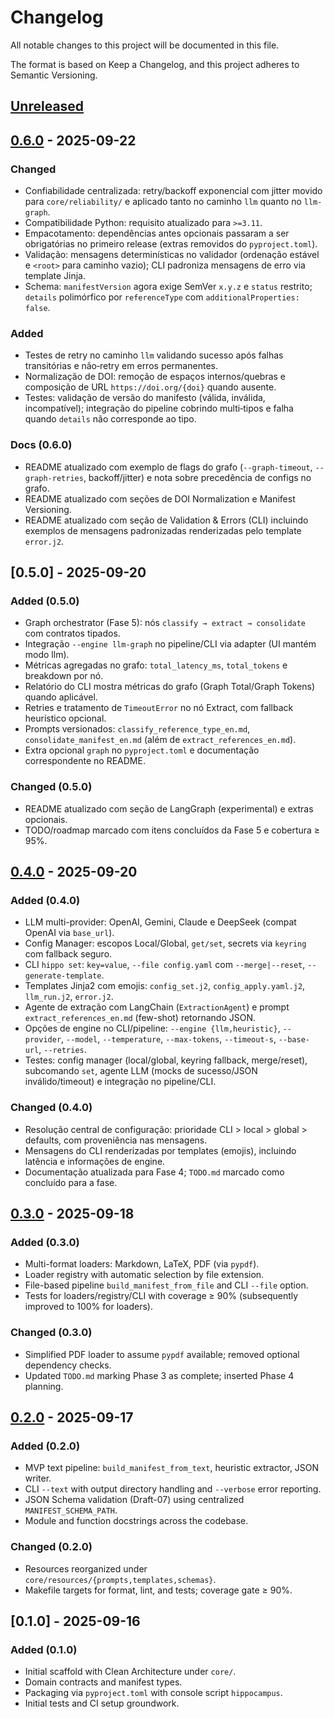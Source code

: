 # Changelog

All notable changes to this project will be documented in this file.

The format is based on Keep a Changelog, and this project adheres to Semantic Versioning.

## [Unreleased]

## [0.6.0] - 2025-09-22

### Changed

- Confiabilidade centralizada: retry/backoff exponencial com jitter movido para `core/reliability/` e aplicado tanto no caminho `llm` quanto no `llm-graph`.
- Compatibilidade Python: requisito atualizado para `>=3.11`.
- Empacotamento: dependências antes opcionais passaram a ser obrigatórias no primeiro release (extras removidos do `pyproject.toml`).
- Validação: mensagens determinísticas no validador (ordenação estável e `<root>` para caminho vazio); CLI padroniza mensagens de erro via template Jinja.
- Schema: `manifestVersion` agora exige SemVer `x.y.z` e `status` restrito; `details` polimórfico por `referenceType` com `additionalProperties: false`.

### Added

- Testes de retry no caminho `llm` validando sucesso após falhas transitórias e não‑retry em erros permanentes.
- Normalização de DOI: remoção de espaços internos/quebras e composição de URL `https://doi.org/{doi}` quando ausente.
- Testes: validação de versão do manifesto (válida, inválida, incompatível); integração do pipeline cobrindo multi‑tipos e falha quando `details` não corresponde ao tipo.

### Docs (0.6.0)

- README atualizado com exemplo de flags do grafo (`--graph-timeout`, `--graph-retries`, backoff/jitter) e nota sobre precedência de configs no grafo.
- README atualizado com seções de DOI Normalization e Manifest Versioning.
- README atualizado com seção de Validation & Errors (CLI) incluindo exemplos de mensagens padronizadas renderizadas pelo template `error.j2`.

## [0.5.0] - 2025-09-20

### Added (0.5.0)

- Graph orchestrator (Fase 5): nós `classify → extract → consolidate` com contratos tipados.
- Integração `--engine llm-graph` no pipeline/CLI via adapter (UI mantém modo llm).
- Métricas agregadas no grafo: `total_latency_ms`, `total_tokens` e breakdown por nó.
- Relatório do CLI mostra métricas do grafo (Graph Total/Graph Tokens) quando aplicável.
- Retries e tratamento de `TimeoutError` no nó Extract, com fallback heurístico opcional.
- Prompts versionados: `classify_reference_type_en.md`, `consolidate_manifest_en.md` (além de `extract_references_en.md`).
- Extra opcional `graph` no `pyproject.toml` e documentação correspondente no README.

### Changed (0.5.0)

- README atualizado com seção de LangGraph (experimental) e extras opcionais.
- TODO/roadmap marcado com itens concluídos da Fase 5 e cobertura ≥ 95%.

## [0.4.0] - 2025-09-20

### Added (0.4.0)

- LLM multi-provider: OpenAI, Gemini, Claude e DeepSeek (compat OpenAI via `base_url`).
- Config Manager: escopos Local/Global, `get/set`, secrets via `keyring` com fallback seguro.
- CLI `hippo set`: `key=value`, `--file config.yaml` com `--merge|--reset`, `--generate-template`.
- Templates Jinja2 com emojis: `config_set.j2`, `config_apply.yaml.j2`, `llm_run.j2`, `error.j2`.
- Agente de extração com LangChain (`ExtractionAgent`) e prompt `extract_references_en.md` (few-shot) retornando JSON.
- Opções de engine no CLI/pipeline: `--engine {llm,heuristic}`, `--provider`, `--model`, `--temperature`, `--max-tokens`, `--timeout-s`, `--base-url`, `--retries`.
- Testes: config manager (local/global, keyring fallback, merge/reset), subcomando `set`, agente LLM (mocks de sucesso/JSON inválido/timeout) e integração no pipeline/CLI.

### Changed (0.4.0)

- Resolução central de configuração: prioridade CLI > local > global > defaults, com proveniência nas mensagens.
- Mensagens do CLI renderizadas por templates (emojis), incluindo latência e informações de engine.
- Documentação atualizada para Fase 4; `TODO.md` marcado como concluído para a fase.

## [0.3.0] - 2025-09-18

### Added (0.3.0)

- Multi-format loaders: Markdown, LaTeX, PDF (via `pypdf`).
- Loader registry with automatic selection by file extension.
- File-based pipeline `build_manifest_from_file` and CLI `--file` option.
- Tests for loaders/registry/CLI with coverage ≥ 90% (subsequently improved to 100% for loaders).

### Changed (0.3.0)

- Simplified PDF loader to assume `pypdf` available; removed optional dependency checks.
- Updated `TODO.md` marking Phase 3 as complete; inserted Phase 4 planning.

## [0.2.0] - 2025-09-17

### Added (0.2.0)

- MVP text pipeline: `build_manifest_from_text`, heuristic extractor, JSON writer.
- CLI `--text` with output directory handling and `--verbose` error reporting.
- JSON Schema validation (Draft-07) using centralized `MANIFEST_SCHEMA_PATH`.
- Module and function docstrings across the codebase.

### Changed (0.2.0)

- Resources reorganized under `core/resources/{prompts,templates,schemas}`.
- Makefile targets for format, lint, and tests; coverage gate ≥ 90%.

## [0.1.0] - 2025-09-16

### Added (0.1.0)

- Initial scaffold with Clean Architecture under `core/`.
- Domain contracts and manifest types.
- Packaging via `pyproject.toml` with console script `hippocampus`.
- Initial tests and CI setup groundwork.

[Unreleased]: https://example.com/compare/0.6.0...HEAD
[0.6.0]: https://example.com/compare/0.5.0...0.6.0
[0.4.0]: https://example.com/compare/0.3.0...0.4.0
[0.3.0]: https://example.com/compare/0.2.0...0.3.0
[0.2.0]: https://example.com/compare/0.1.0...0.2.0
